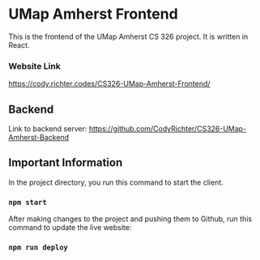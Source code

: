 # UMap Amherst Frontend

This is the frontend of the UMap Amherst CS 326 project. It is written in React.

### Website Link
https://cody.richter.codes/CS326-UMap-Amherst-Frontend/

## Backend

Link to backend server: https://github.com/CodyRichter/CS326-UMap-Amherst-Backend

## Important Information

In the project directory, you run this command to start the client.

### `npm start`

After making changes to the project and pushing them to Github, run this command to update the live website:

### `npm run deploy`
